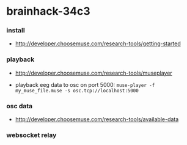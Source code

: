 # brainhack-34c3

### install
- http://developer.choosemuse.com/research-tools/getting-started

### playback
- http://developer.choosemuse.com/research-tools/museplayer

- playback eeg data to osc on port 5000: ```muse-player -f my_muse_file.muse -s osc.tcp://localhost:5000```

### osc data
- http://developer.choosemuse.com/research-tools/available-data


### websocket relay
